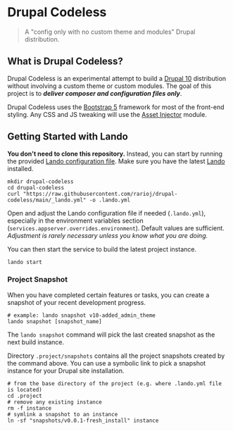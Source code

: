 # Drupal Codeless

> A "config only with no custom theme and modules" Drupal distribution.

## What is Drupal Codeless?

Drupal Codeless is an experimental attempt to build a [Drupal 10](https://www.drupal.org/about/10) distribution without involving a custom theme or custom modules. The goal of this project is to **_deliver composer and configuration files only_**.

Drupal Codeless uses the [Bootstrap 5](https://getbootstrap.com/) framework for most of the front-end styling. Any CSS and JS tweaking will use the [Asset Injector](https://www.drupal.org/project/asset_injector) module.

## Getting Started with Lando

**You don't need to clone this repository.** Instead, you can start by running the provided [Lando configuration file](https://raw.githubusercontent.com/rarioj/drupal-codeless/main/_lando.yml). Make sure you have the latest [Lando](https://lando.dev/) installed.

```shell
mkdir drupal-codeless
cd drupal-codeless
curl "https://raw.githubusercontent.com/rarioj/drupal-codeless/main/_lando.yml" -o .lando.yml
```

Open and adjust the Lando configuration file if needed (`.lando.yml`), especially in the environment variables section (`services.appserver.overrides.environment`). Default values are sufficient. *Adjustment is rarely necessary unless you know what you are doing.*

You can then start the service to build the latest project instance.

```shell
lando start
```

### Project Snapshot

When you have completed certain features or tasks, you can create a snapshot of your recent development progress.

```shell
# example: lando snapshot v10-added_admin_theme
lando snapshot [snapshot_name]
```

The `lando snapshot` command will pick the last created snapshot as the next build instance.

Directory `.project/snapshots` contains all the project snapshots created by the command above. You can use a symbolic link to pick a snapshot instance for your Drupal site installation.

```shell
# from the base directory of the project (e.g. where .lando.yml file is located)
cd .project
# remove any existing instance
rm -f instance
# symlink a snapshot to an instance
ln -sf "snapshots/v0.0.1-fresh_install" instance
```
